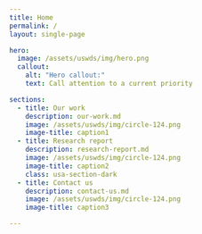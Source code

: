 ```yaml
---
title: Home
permalink: /
layout: single-page

hero:
  image: /assets/uswds/img/hero.png
  callout:
    alt: "Hero callout:"
    text: Call attention to a current priority

sections:
  - title: Our work
    description: our-work.md
    image: /assets/uswds/img/circle-124.png
    image-title: caption1
  - title: Research report
    description: research-report.md
    image: /assets/uswds/img/circle-124.png
    image-title: caption2
    class: usa-section-dark
  - title: Contact us
    description: contact-us.md
    image: /assets/uswds/img/circle-124.png
    image-title: caption3

---
```

